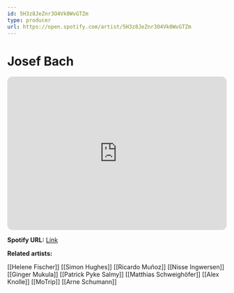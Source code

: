 ```yaml
---
id: 5H3z8JeZnr3O4Vk0WvGTZm
type: producer
url: https://open.spotify.com/artist/5H3z8JeZnr3O4Vk0WvGTZm
---
```

# Josef Bach

<iframe style="border-radius:12px" src="https://open.spotify.com/embed/artist/5H3z8JeZnr3O4Vk0WvGTZm" width="100%" height="352" frameBorder="0" allowfullscreen="" allow="autoplay; clipboard-write; encrypted-media; fullscreen; picture-in-picture" loading="lazy"></iframe>

**Spotify URL:** [Link](https://open.spotify.com/artist/5H3z8JeZnr3O4Vk0WvGTZm)

**Related artists:**

[[Helene Fischer]]
[[Simon Hughes]]
[[Ricardo Muñoz]]
[[Nisse Ingwersen]]
[[Ginger Mukula]]
[[Patrick Pyke Salmy]]
[[Matthias Schweighöfer]]
[[Alex Knolle]]
[[MoTrip]]
[[Arne Schumann]]
